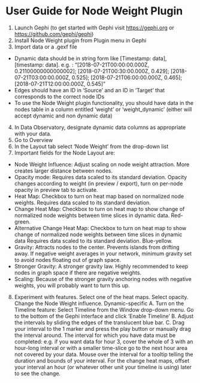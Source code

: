 # User Guide for Node Weight Plugin

1. Launch Gephi (to get started with Gephi visit https://gephi.org or https://github.com/gephi/gephi)
2. Install Node Weight plugin from Plugin menu in Gephi
3. Import data or a .gexf file
  * Dynamic data should be in string form like  [Timestamp: data], [timestamp: data].
    e.g. : “[2018-07-21T00:00:00.000Z, 0.21100000000000002]; [2018-07-21T00:30:00.000Z, 0.429]; [2018-07-21T03:00:00.000Z, 0.525]; [2018-07-21T06:00:00.000Z, 0.465]; [2018-07-21T12:00:00.000Z, 0.545]”
  * Edges should have an ID in ‘Source’ and an ID in ‘Target’ that corresponds to the correct node IDs
  * To use the Node Weight plugin functionality, you should have data in the nodes table in a column entitled ‘weight’ or ‘weight_dynamic’ (either will accept dynamic and non dynamic data)
4. In Data Observatory, designate dynamic data columns as appropriate with your data.
5. Go to Overview
6. In the Layout tab select ‘Node Weight’ from the drop-down list
7. Important fields for the Node Layout are:
  * Node Weight Influence: Adjust scaling on node weight attraction. More creates larger distance between nodes.
  * Opacity mode: Requires data scaled to its standard deviation. Opacity changes according to weight (in preview / export), turn on per-node opacity in preview tab to activate.
  * Heat Map: Checkbox to turn on heat map based on normalized node weights. Requires data scaled to its standard deviation.
  * Change Heat Map: Checkbox to turn on heat map to show change of normalized node weights between time slices in dynamic data. Red-green.
  * Alternative Change Heat Map: Checkbox to turn on heat map to show change of normalized node weights between time slices in dynamic data Requires data scaled to its standard deviation. Blue-yellow.
  * Gravity: Attracts nodes to the center. Prevents islands from drifting away. If negative weight averages in your network, minimum gravity set to avoid nodes floating out of graph space.
  * Stronger Gravity: A stronger gravity law. Highly recommended to keep nodes in graph space if there are negative weights.
  * Scaling: Because of the stronger gravity anchoring nodes with negative weights, you will probably want to turn this up.

8. Experiment with features. Select one of the heat maps. Select opacity. Change the Node Weight influence.
  Dynamic-specific
    A. Turn on the Timeline feature: Select Timeline from the Window drop-down menu. Go to the bottom of the Gephi interface and click ‘Enable Timeline’
    B. Adjust the intervals by sliding the edges of the translucent blue bar.
    C. Drag your interval to the 1 marker and press the play button or manually drag the interval around. The interval for which you have data must be completed: e.g. if you want data for hour 3, cover the whole of 3 with an hour-long interval or with a smaller time-slice go to the next hour area not covered by your data. Mouse over the interval for a tooltip telling the duration and bounds of your interval. For the change heat maps, offset your interval an hour (or whatever other unit your timeline is using) later to see the change.




